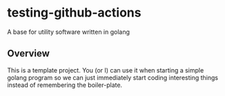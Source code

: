 # testing-github-actions

A base for utility software written in golang

## Overview

This is a template project.  You (or I) can use it when starting a simple golang program so we can
just immediately start coding interesting things instead of remembering the boiler-plate.